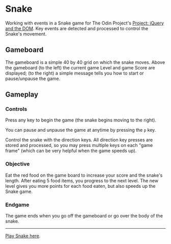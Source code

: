 # Snake

Working with events in a Snake game for The Odin Project's [Project: jQuery and the DOM](http://www.theodinproject.com/javascript-and-jquery/jquery-and-the-dom).  Key events are detected and processed to control the Snake's movement.

## Gameboard

The gameboard is a simple 40 by 40 grid on which the snake moves.  Above the gameboard (to the left) the current game Level and game Score are displayed; (to the right) a simple message tells you how to start or pause/unpause the game.

## Gameplay

### Controls

Press any key to begin the game (the snake begins moving to the right).

You can pause and unpause the game at anytime by pressing the `p` key.

Control the snake with the direction keys.  All direction key presses are stored and processed, so you may press multiple keys on each "game frame" (which can be very helpful when the game speeds up).

### Objective

Eat the red food on the game board to increase your score and the snake's length.  After eating 5 food items, you progress to the next level.  The new level gives you more points for each food eaten, but also speeds up the Snake game.

### Endgame

The game ends when you go off the gameboard or go over the body of the snake.

---

[Play Snake here](http://htmlpreview.github.io/?https://github.com/donaldali/odin-js-jquery/blob/master/snake/index.html "Snake").

